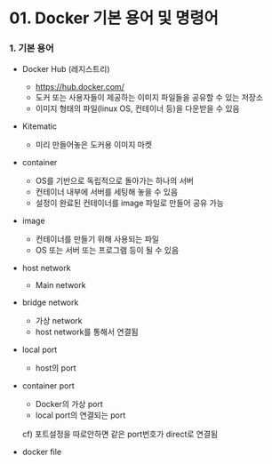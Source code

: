 # 01. Docker 기본 용어 및 명령어

### 1. 기본 용어

- Docker Hub (레지스트리)
  - https://hub.docker.com/
  - 도커 또는 사용자들이 제공하는 이미지 파일들을 공유할 수 있는 저장소
  - 이미지 형태의 파일(linux OS, 컨테이너 등)을 다운받을 수 있음
- Kitematic

  - 미리 만들어놓은 도커용 이미지 마켓
- container
  - OS를 기반으로 독립적으로 돌아가는 하나의 서버
  - 컨테이너 내부에 서버를 세팅해 놓을 수 있음
  - 설정이 완료된 컨테이너를 image 파일로 만들어 공유 가능
- image
  - 컨테이너를 만들기 위해 사용되는 파일
  - OS 또는 서버 또는 프로그램 등이 될 수 있음
- host network

  - Main network
- bridge network
  - 가상 network
  - host network를 통해서 연결됨

- local port

  - host의 port

- container port

  - Docker의 가상 port
  - local port의 연결되는 port

  cf) 포트설정을 따로안하면 같은 port번호가 direct로 연결됨

- docker file
